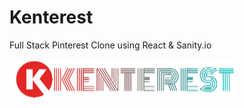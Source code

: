 # Kenterest
Full Stack Pinterest Clone using React &amp; Sanity.io

![Kenterest Logo](https://raw.githubusercontent.com/Ken-Yokohama/Kenterest/master/kenterest_frontend/src/assets/logo.png)

